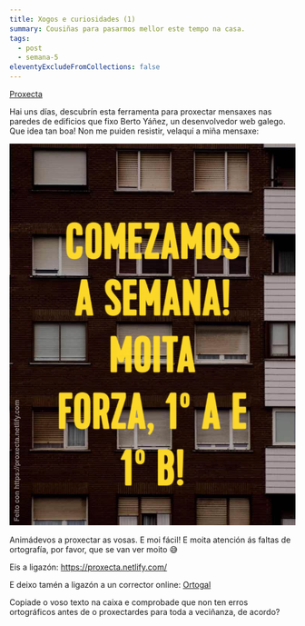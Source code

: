 ```yaml
---
title: Xogos e curiosidades (1)
summary: Cousiñas para pasarmos mellor este tempo na casa.
tags:
  - post
  - semana-5
eleventyExcludeFromCollections: false
---
```

[Proxecta](https://proxecta.netlify.com/)

Hai uns días, descubrín esta ferramenta para proxectar mensaxes nas paredes de edificios que fixo Berto Yáñez, un desenvolvedor web galego. Que idea tan boa! Non me puiden resistir, velaquí a miña mensaxe:

![](/static/img/comezamos_a_semana.png)

Animádevos a proxectar as vosas. E moi fácil! E moita atención ás faltas de ortografía, por favor, que se van ver moito 😅 

Eis a ligazón: <https://proxecta.netlify.com/> 

E deixo tamén a ligazón a un corrector online: [Ortogal](http://sli.uvigo.es/corrector/index.php)

Copiade o voso texto na caixa e comprobade que non ten erros ortográficos antes de o proxectardes para toda a veciñanza, de acordo?